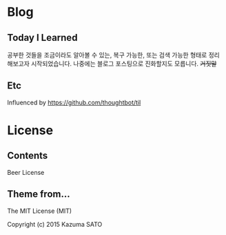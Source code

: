 # Blog
## Today I Learned
공부한 것들을 조금이라도 알아볼 수 있는, 복구 가능한, 또는 검색 가능한 형태로 정리해보고자 시작되었습니다.
나중에는 블로그 포스팅으로 진화할지도 모릅니다. ~~거짓말~~

## Etc
Influenced by https://github.com/thoughtbot/til

# License
## Contents
Beer License

## Theme from...
The MIT License (MIT)

Copyright (c) 2015 Kazuma SATO
